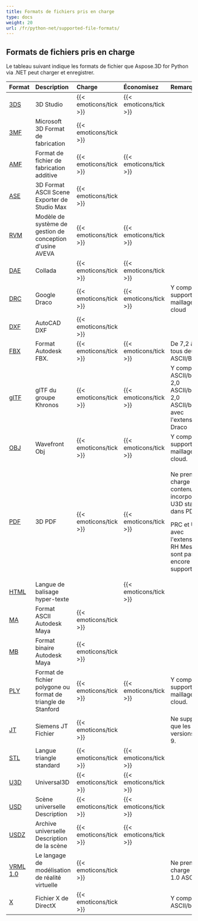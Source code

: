 ```yaml
---
title: Formats de fichiers pris en charge
type: docs
weight: 20
url: /fr/python-net/supported-file-formats/
---
```

##  **Formats de fichiers pris en charge**
Le tableau suivant indique les formats de fichier que Aspose.3D for Python via .NET peut charger et enregistrer.

|**Format**|**Description**|**Charge**|**Économisez**|**Remarques**|
| :- | :- | :- | :- | :- |
|[3DS](https://docs.fileformat.com/3d/3ds/)|3D Studio|{{< emoticons/tick >}}|{{< emoticons/tick >}}| |
|[3MF](https://docs.fileformat.com/3d/3mf/)|Microsoft 3D Format de fabrication|{{< emoticons/tick >}}| | |
|[AMF](https://docs.fileformat.com/3d/amf/)|Format de fichier de fabrication additive|{{< emoticons/tick >}}|{{< emoticons/tick >}}| |
|[ASE](https://docs.fileformat.com/3d/ase/)|3D Format ASCII Scene Exporter de Studio Max|{{< emoticons/tick >}}| | |
|[RVM](https://docs.fileformat.com/3d/rvm/)|Modèle de système de gestion de conception d'usine AVEVA|{{< emoticons/tick >}}|{{< emoticons/tick >}}| |
|[DAE](https://docs.fileformat.com/3d/dae/)|Collada|{{< emoticons/tick >}}|{{< emoticons/tick >}}| |
|[DRC](https://docs.fileformat.com/3d/drc/)|Google Draco|{{< emoticons/tick >}}|{{< emoticons/tick >}}|Y compris le support maillage/point cloud|
|[DXF](https://docs.fileformat.com/cad/dxf/)|AutoCAD DXF|{{< emoticons/tick >}}| | |
|[FBX](https://docs.fileformat.com/3d/fbx/)|Format Autodesk FBX.|{{< emoticons/tick >}}|{{< emoticons/tick >}}|De 7,2 à 7,5, tous deux ASCII/Binaire.|
|[glTF](https://docs.fileformat.com/3d/glb/)|glTF du groupe Khronos|{{< emoticons/tick >}}|{{< emoticons/tick >}}|Y compris 1,0 ASCII/binaire, 2,0 ASCII/binaire, 2,0 ASCII/binaire avec l'extension Draco|
|[OBJ](https://docs.fileformat.com/3d/obj/)|Wavefront Obj|{{< emoticons/tick >}}|{{< emoticons/tick >}}|Y compris le support maillage/point cloud.|
|[PDF](https://docs.fileformat.com/pdf/)|3D PDF|{{< emoticons/tick >}}|{{< emoticons/tick >}}|<p>Ne prend en charge que le contenu 3D incorporé U3D standard dans PDF.</p><p>PRC et U3D avec l'extension RH Mesh ne sont pas encore supportés.</p>|
|[HTML](https://docs.fileformat.com/web/html/)|Langue de balisage hyper-texte| |{{< emoticons/tick >}}| |
|[MA](https://docs.fileformat.com/3d/ma/)|Format ASCII Autodesk Maya|{{< emoticons/tick >}} | | |
|[MB](https://docs.fileformat.com/3d/mb/)|Format binaire Autodesk Maya|{{< emoticons/tick >}} | | |
|[PLY](https://docs.fileformat.com/3d/ply/)|Format de fichier polygone ou format de triangle de Stanford|{{< emoticons/tick >}}|{{< emoticons/tick >}}|Y compris le support maillage/point cloud.|
|[JT](https://docs.fileformat.com/3d/jt/)|Siemens JT Fichier|{{< emoticons/tick >}}| |Ne supporte que les versions 8 et 9.|
|[STL](https://docs.fileformat.com/cad/stl/)|Langue triangle standard|{{< emoticons/tick >}}|{{< emoticons/tick >}}| |
|[U3D](https://docs.fileformat.com/3d/u3d/)|Universal3D|{{< emoticons/tick >}}|{{< emoticons/tick >}}| |
|[USD](https://docs.fileformat.com/3d/usd/)|Scène universelle Description|{{< emoticons/tick >}}|{{< emoticons/tick >}}| |
|[USDZ](https://docs.fileformat.com/3d/usdz/)|Archive universelle Description de la scène|{{< emoticons/tick >}}|{{< emoticons/tick >}}| |
|[VRML 1.0](https://docs.fileformat.com/3d/vrml/)|Le langage de modélisation de réalité virtuelle|{{< emoticons/tick >}}| |Ne prend en charge que 1.0 ASCII.|
|[X](https://docs.fileformat.com/3d/x/)|Fichier X de DirectX|{{< emoticons/tick >}}| |Y compris ASCII/binaire.|


